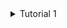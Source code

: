 <details>
<summary> Tutorial 1 </summary>

## Reflection 1
In developing my project, I implemented key coding standards to enhance readability, maintainability, and security:

1. **Clear Naming:** Variables and functions have clear, descriptive names, following camelCase in Java. This minimizes the need for comments by making the code self-explanatory.

2. **Effective Functions:** Functions are concise and focused on a single responsibility, reducing repetition and ensuring clarity. They avoid side effects and do not return null.

3. **Minimal Comments:** Comments are only added where necessary, such as explaining data formats or complex logic, instead of describing what the code does.

4. **Structured Code:** The code is organized using objects, repositories, services, and implementations for clear structure and separation of concerns.

5. **Feature Branch Workflow:** Development follows a "feature branch workflow," enhancing code safety by isolating changes until tested and reviewed.

For improvement, I identified the need for better secure coding practices:

1. **Enhanced Input Validation:** Beyond preventing runtime errors, more specific input validation and authentication/authorization mechanisms are necessary to protect against security threats.

2. **Robust Error Handling:** Anticipating potential errors and exceptions ensures smooth operation under various conditions.

Testing has increased confidence in the program's correctness. Effective testing covers expected behavior, error conditions, and edge cases, aiming for about 80% code coverage. Meaningful tests are essential for true robustness.

In summary, the focus has been on writing clear, maintainable, and secure code by following best practices and continuously improving. 
The goal is to develop functional, resilient, and manageable software.

## Reflection 2 
The number of unit tests should vary based on the class complexity, with at least one test per method covering different scenarios. 
Adequate unit testing requires focusing on code coverage, which measures how much code is executed by tests. 
However, 100% coverage does not guarantee bug-free code, as it only indicates executed code, not business logic validity.
Thus, high coverage is important, but comprehensive test design is crucial.

Repetition in functional test suites, such as identical setup procedures and instance variables, harms code cleanliness. 
This can be mitigated by creating a base class with common setups and variables to avoid duplication.

Unit tests boost confidence in code functionality. 
The exact number of tests depends on program functionality and required unit coverage. 
Tests are sufficient when all features and units are thoroughly covered. 
While 100% coverage is ideal, it doesn't ensure error-free code as some cases may be untested.

Improving code quality involves reducing redundancy by consolidating repetitive code into a single base class or file,
enhancing maintainability and clarity.







</details>